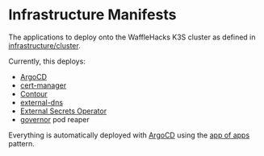 # Infrastructure Manifests

The applications to deploy onto the WaffleHacks K3S cluster as defined in [infrastructure/cluster][].

Currently, this deploys:
- [ArgoCD][]
- [cert-manager][]
- [Contour][]
- [external-dns][]
- [External Secrets Operator][]
- [governor][] pod reaper

Everything is automatically deployed with [ArgoCD][] using the [app of apps][] pattern.


[infrastructure/cluster]: https://github.com/WaffleHacks/infrastructure/tree/main/cluster
[ArgoCD]: https://argo-cd.readthedocs.io/en/stable/
[cert-manager]: https://cert-manager.io/
[Contour]: https://projectcontour.io/
[external-dns]: https://github.com/kubernetes-sigs/external-dns
[External Secrets Operator]: https://external-secrets.io/
[governor]: https://github.com/keikoproj/governor
[app of apps]: https://argo-cd.readthedocs.io/en/stable/operator-manual/cluster-bootstrapping/#app-of-apps-pattern
